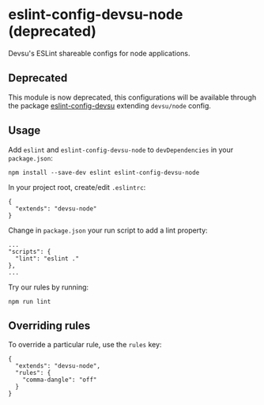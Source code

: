 # eslint-config-devsu-node (deprecated)
Devsu's ESLint shareable configs for node applications.

## Deprecated

This module is now deprecated, this configurations will be available through 
the package [eslint-config-devsu](https://github.com/devsu/eslint-config-devsu) extending `devsu/node` config. 

## Usage

Add `eslint` and `eslint-config-devsu-node` to `devDependencies` in your `package.json`:

```
npm install --save-dev eslint eslint-config-devsu-node
```

In your project root, create/edit `.eslintrc`:

```
{
  "extends": "devsu-node"
}
```

Change in `package.json` your run script to add a lint property:

```
...
"scripts": {
  "lint": "eslint ."
},
...
```

Try our rules by running:

```
npm run lint
```

## Overriding rules

To override a particular rule, use the `rules` key:

```
{
  "extends": "devsu-node",
  "rules": {
    "comma-dangle": "off"
  }
}
```
